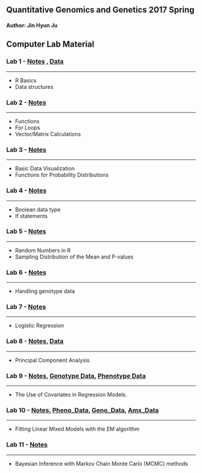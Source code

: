 Quantitative Genomics and Genetics 2017 Spring
------
#### Author: Jin Hyun Ju



## Computer Lab Material 


### Lab 1 - [Notes](http://htmlpreview.github.io/?https://github.com/afrahshafquat/QG16_computerlab/blob/master/Lab1/QG17_computerlab1_page_ver.html "Lab1") , [Data](http://htmlpreview.github.io/?https://github.com/afrahshafquat/QG16_computerlab/blob/master/Lab1/QG16-lab1-data.csv)
---

* R Basics 
* Data structures 

### Lab 2 - [Notes](http://htmlpreview.github.io/?https://github.com/afrahshafquat/QG16_computerlab/blob/master/Lab2/QG16_computerlab2.html "Lab1")
---

* Functions
* For Loops
* Vector/Matrix Calculations 

### Lab 3 - [Notes](http://htmlpreview.github.io/?https://github.com/afrahshafquat/QG16_computerlab/blob/master/Lab3/QG16_computerlab3.html "Lab3")
---

* Basic Data Visualization
* Functions for Probability Distributions

### Lab 4 - [Notes](http://htmlpreview.github.io/?https://github.com/afrahshafquat/QG16_computerlab/blob/master/Lab4/QG16_computerlab4.html "Lab4")
---

* Boolean data type
* If statements

### Lab 5 - [Notes](http://htmlpreview.github.io/?https://github.com/afrahshafquat/QG16_computerlab/blob/master/Lab5/QG16_computerlab5.html "Lab5")
---

* Random Numbers in R
* Sampling Distribution of the Mean and P-values


### Lab 6 - [Notes](http://htmlpreview.github.io/?https://github.com/afrahshafquat/QG16_computerlab/blob/master/Lab6/QG16_computerlab6.html "Lab6")
---

* Handling genotype data 

### Lab 7 - [Notes](http://htmlpreview.github.io/?https://github.com/afrahshafquat/QG16_computerlab/blob/master/Lab7/QG16_computerlab7.html "Lab7")
---

* Logistic Regression

### Lab 8 - [Notes](http://htmlpreview.github.io/?https://github.com/afrahshafquat/QG16_computerlab/blob/master/Lab8/QG16_computerlab8.html "Lab8"), [Data](https://github.com/jinhyunju/QG16_computerlab/raw/master/Lab8/pca_example_data.csv)
---
* Principal Component Analysis

### Lab 9 - [Notes](http://htmlpreview.github.io/?https://github.com/afrahshafquat/QG16_computerlab/blob/master/Lab9/QG16_computerlab9.html "Lab9"), [Genotype Data](https://github.com/jinhyunju/QG16_computerlab/raw/master/Lab9/QG16_lab9_geno.csv), [Phenotype Data](https://github.com/jinhyunju/QG16_computerlab/raw/master/Lab9/QG16_lab9_pheno.csv)
---

* The Use of Covariates in Regression Models.

### Lab 10 - [Notes](https://github.com/jinhyunju/QG16_computerlab/raw/master/Lab10/QG16_computerlab10.pdf "Lab10"), [Pheno_Data](https://raw.githubusercontent.com/jinhyunju/QG16_computerlab/master/Lab10/QG16_Lab11_EM_Y.txt), [Geno_Data](https://raw.githubusercontent.com/jinhyunju/QG16_computerlab/master/Lab10/QG16_Lab11_EM_X.txt), [Amx_Data](https://raw.githubusercontent.com/jinhyunju/QG16_computerlab/master/Lab10/QG16_Lab11_EM_A.txt)
---

* Fitting Linear Mixed Models with the EM algorithm

### Lab 11 - [Notes](http://htmlpreview.github.io/?https://github.com/afrahshafquat/QG16_computerlab/blob/master/Lab11/QG16_computerlab11.html "Lab10")
---

* Bayesian Inference with Markov Chain Monte Carlo (MCMC) methods
